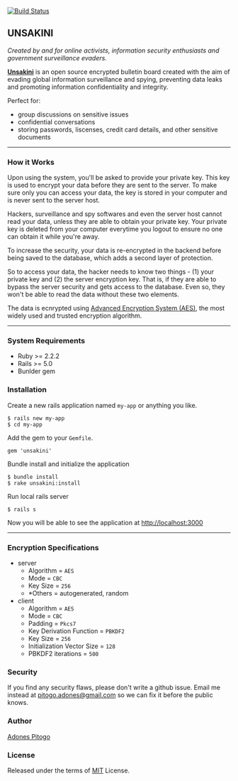 [![Build Status](https://travis-ci.org/unsakini/unsakini-engine.svg?branch=master)](https://travis-ci.org/unsakini/unsakini-engine)

UNSAKINI
-----------
*Created by and for online activists, information security enthusiasts and government surveillance evaders.*

**[Unsakini](https://www.unsakini.com)** is an open source encrypted bulletin board created with the aim of evading global information surveillance and spying, preventing data leaks and promoting information confidentiality and integrity.

Perfect for:

 - group discussions on sensitive issues
 - confidential conversations
 - storing passwords, liscenses, credit card details, and other sensitive documents


-------------------------

### How it Works
Upon using the system, you'll be asked to provide your private key. This key is used to encrypt your data before they are sent to the server. To make sure only you can access your data, the key is stored in your computer and is never sent to the server host.

Hackers, surveillance and spy softwares and even the server host cannot read your data, unless they are able to obtain your private key. Your private key is deleted from your computer everytime you logout to ensure no one can obtain it while you're away.

To increase the security, your data is re-encrypted in the backend before being saved to the database, which adds a second layer of protection.

So to access your data, the hacker needs to know two things - (1) your private key and (2) the server encryption key. That is, if they are able to bypass the server security and gets access to the database. Even so, they won't be able to read the data without these two elements.

The data is ecnrypted using [Advanced Encryption System (AES)](https://en.wikipedia.org/wiki/Advanced_Encryption_Standard), the most widely used and trusted encryption algorithm.

------

### System Requirements
 - Ruby >= 2.2.2
 - Rails >= 5.0
 - Bunlder gem

### Installation
Create a new rails application named `my-app` or anything you like.
```
$ rails new my-app
$ cd my-app
```
Add the gem to your `Gemfile`.
```
gem 'unsakini'
```
Bundle install and initialize the application
```
$ bundle install
$ rake unsakini:install
```

Run local rails server
```
$ rails s
```
Now you will be able to see the application at [http://localhost:3000](http://localhost:3000)

------------------------------

### Encryption Specifications

  - server
    - Algorithm = `AES`
    - Mode = `CBC`
    - Key Size = `256`
    - *Others = autogenerated, random
  - client
    - Algorithm = `AES`
    - Mode = `CBC`
    - Padding = `Pkcs7`
    - Key Derivation Function = `PBKDF2`
    - Key Size = `256`
    - Initialization Vector Size = `128`
    - PBKDF2 iterations = `500`

### Security
  If you find any security flaws, please don't write a github issue. Email me instead at pitogo.adones@gmail.com so we can fix it before the public knows.

### Author
[Adones Pitogo](http://adonespitogo.com)

### License
Released under the terms of [MIT](https://opensource.org/licenses/MIT) License.
